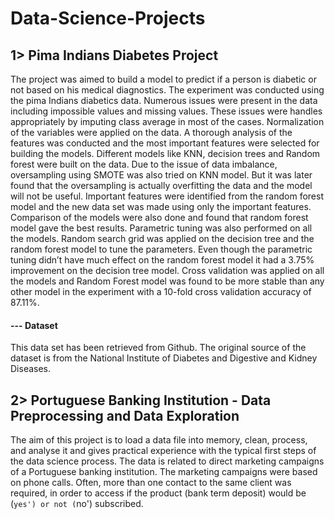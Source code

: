 # Data-Science-Projects

## 1>  Pima Indians Diabetes Project

The project was aimed to build a model to predict if a person is diabetic or not based on his medical diagnostics. The experiment was conducted using the pima Indians diabetics data. Numerous issues were present in the data including impossible values and missing values. These issues were handles appropriately by imputing class average in most of the cases. Normalization of the variables were applied on the data. A thorough analysis of the features was conducted and the most important features were selected for building the models. Different models like KNN, decision trees and Random forest were built on the data. Due to the issue of data imbalance, oversampling using SMOTE was also tried on KNN model. But it was later found that the oversampling is actually overfitting the data and the model will not be useful. Important features were identified from the random forest model and the new data set was made using only the important features. Comparison of the models were also done and found that random forest model gave the best results. Parametric tuning was also performed on all the models. Random search grid was applied on the decision tree and the random forest model to tune the parameters. Even though the parametric tuning didn’t have much effect on the random forest model it had a 3.75% improvement on the decision tree model. Cross validation was applied on all the models and Random Forest model was found to be more stable than any other model in the experiment with a 10-fold cross validation accuracy of 87.11%.
#### --- Dataset
This data set has been retrieved from Github.
The original source of the dataset is from the National Institute of Diabetes and Digestive and Kidney Diseases.



## 2> Portuguese Banking Institution - Data Preprocessing and Data Exploration

The aim of this project is to load a data file into memory, clean, process, and analyse it and gives practical experience with the typical first steps of the data science process.
The data is related to direct marketing campaigns of a Portuguese banking institution.
The marketing campaigns were based on phone calls. Often, more than one contact to the same client was required, in order to access if the product (bank term deposit) would be (`yes') or not (`no') subscribed. 
